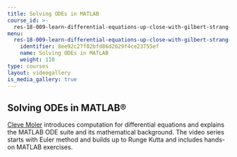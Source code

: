 ```yaml
---
title: Solving ODEs in MATLAB
course_id: >-
  res-18-009-learn-differential-equations-up-close-with-gilbert-strang-and-cleve-moler-fall-2015
menu:
  res-18-009-learn-differential-equations-up-close-with-gilbert-strang-and-cleve-moler-fall-2015:
    identifier: 8ee92c27f02bfd86d2629f4ce23755ef
    name: Solving ODEs in MATLAB
    weight: 110
type: courses
layout: videogallery
is_media_gallery: true
---
```

Solving ODEs in MATLAB®
-----------------------

[Cleve Moler](http://www.mathworks.com/company/aboutus/founders/clevemoler.html) introduces computation for differential equations and explains the MATLAB ODE suite and its mathematical background. The video series starts with Euler method and builds up to Runge Kutta and includes hands-on MATLAB exercises.